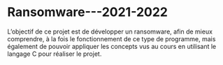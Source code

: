 # Ransomware---2021-2022
L’objectif de ce projet est de développer un ransomware, afin de mieux comprendre, à la fois le fonctionnement de ce type de programme, mais également de pouvoir appliquer les concepts vus au cours en utilisant le langage C pour réaliser le projet.
